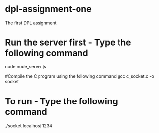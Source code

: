 # dpl-assignment-one
The first DPL assignment

# Run the server first - Type the following command
node node_server.js

#Compile the C program using the following command
gcc c_socket.c -o socket

# To run -  Type the following command
./socket localhost 1234

